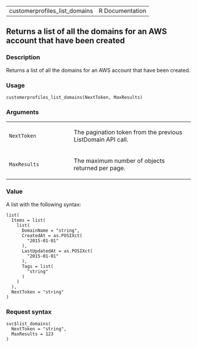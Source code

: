 <table style="width: 100%;">
<tbody>
<tr class="odd">
<td>customerprofiles_list_domains</td>
<td style="text-align: right;">R Documentation</td>
</tr>
</tbody>
</table>

## Returns a list of all the domains for an AWS account that have been created

### Description

Returns a list of all the domains for an AWS account that have been
created.

### Usage

    customerprofiles_list_domains(NextToken, MaxResults)

### Arguments

<table>
<colgroup>
<col style="width: 35%" />
<col style="width: 65%" />
</colgroup>
<tbody>
<tr class="odd">
<td><code
id="customerprofiles_list_domains_:_NextToken">NextToken</code></td>
<td><p>The pagination token from the previous ListDomain API
call.</p></td>
</tr>
<tr class="even">
<td><code
id="customerprofiles_list_domains_:_MaxResults">MaxResults</code></td>
<td><p>The maximum number of objects returned per page.</p></td>
</tr>
</tbody>
</table>

### Value

A list with the following syntax:

    list(
      Items = list(
        list(
          DomainName = "string",
          CreatedAt = as.POSIXct(
            "2015-01-01"
          ),
          LastUpdatedAt = as.POSIXct(
            "2015-01-01"
          ),
          Tags = list(
            "string"
          )
        )
      ),
      NextToken = "string"
    )

### Request syntax

    svc$list_domains(
      NextToken = "string",
      MaxResults = 123
    )
